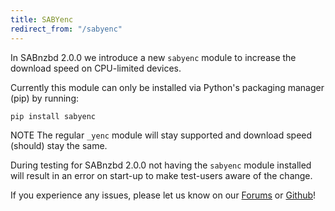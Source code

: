 ```yaml
---
title: SABYenc
redirect_from: "/sabyenc"
---
```


In SABnzbd 2.0.0 we introduce a new `sabyenc` module to increase the download speed on CPU-limited devices.

Currently this module can only be installed via Python's packaging manager (pip) by running:

```
pip install sabyenc
```

<span class="label label-warning">NOTE</span> The regular `_yenc` module will stay supported and download speed (should) stay the same.

During testing for SABnzbd 2.0.0 not having the `sabyenc` module installed will result in an error on start-up to make test-users aware of the change.

If you experience any issues, please let us know on our [Forums](https://forums.sabnzbd.org/) or [Github](https://github.com/sabnzbd/sabnzbd/issues)!